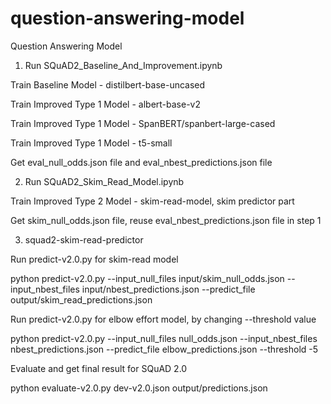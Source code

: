 # question-answering-model
Question Answering Model

1. Run SQuAD2_Baseline_And_Improvement.ipynb

Train Baseline Model - distilbert-base-uncased

Train Improved Type 1 Model - albert-base-v2

Train Improved Type 1 Model - SpanBERT/spanbert-large-cased

Train Improved Type 1 Model - t5-small

Get eval_null_odds.json file and eval_nbest_predictions.json file

2. Run SQuAD2_Skim_Read_Model.ipynb

Train Improved Type 2 Model - skim-read-model, skim predictor part

Get skim_null_odds.json file, reuse eval_nbest_predictions.json file in step 1

3. squad2-skim-read-predictor

Run predict-v2.0.py for skim-read model

python predict-v2.0.py --input_null_files input/skim_null_odds.json --input_nbest_files input/nbest_predictions.json --predict_file output/skim_read_predictions.json

Run predict-v2.0.py for elbow effort model, by changing --threshold value

python predict-v2.0.py --input_null_files null_odds.json --input_nbest_files nbest_predictions.json --predict_file elbow_predictions.json --threshold -5

Evaluate and get final result for SQuAD 2.0

python evaluate-v2.0.py dev-v2.0.json output/predictions.json